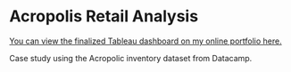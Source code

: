 # Acropolis Retail Analysis

[You can view the finalized Tableau dashboard on my online portfolio here.](https://public.tableau.com/views/InventoryMgmt/InventoryAnalysis?:language=en-US&:sid=&:redirect=auth&:display_count=n&:origin=viz_share_link)

Case study using the Acropolic inventory dataset from Datacamp.
